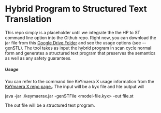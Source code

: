 # Hybrid Program to Structured Text Translation
This repo simply is a placeholder until we integrate the the HP to ST command line option into the Github repo. Right now, you can download the jar file from this [Google Drive Folder](https://drive.google.com/open?id=13t1eaddGdeLXYrkVze4kzh5rHWiUlsNB) and see the usage options (see --genSTL).  The tool takes as input the hybrid program in scan cycle normal form and generates a structured text program that preserves the semantics as well as any safety guarantees.


##### Usage
You can refer to the command line KeYmaera X  usage information from the [KeYmaera X repo page.](https://github.com/LS-Lab/KeYmaeraX-release). The input will be a kyx file and hte output will

java -jar ./keymaerax.jar -genSTFile <model-file.kyx> -out file.st

The out file will be a structured text program.
